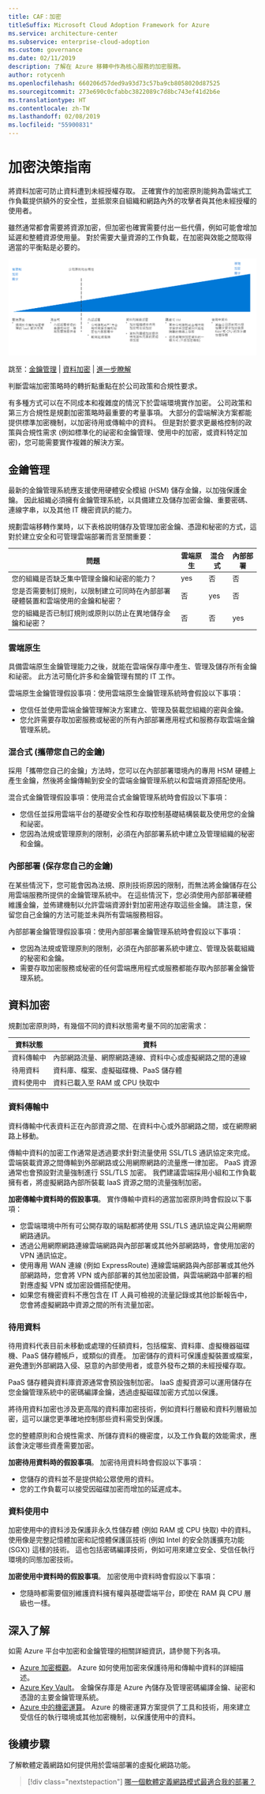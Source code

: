 ```yaml
---
title: CAF：加密
titleSuffix: Microsoft Cloud Adoption Framework for Azure
ms.service: architecture-center
ms.subservice: enterprise-cloud-adoption
ms.custom: governance
ms.date: 02/11/2019
description: 了解在 Azure 移轉中作為核心服務的加密服務。
author: rotycenh
ms.openlocfilehash: 660206d57ded9a93d73c57ba9cb8058020d87525
ms.sourcegitcommit: 273e690c0cfabbc3822089c7d8bc743ef41d2b6e
ms.translationtype: HT
ms.contentlocale: zh-TW
ms.lasthandoff: 02/08/2019
ms.locfileid: "55900831"
---
```

# <a name="encryption-decision-guide"></a>加密決策指南

將資料加密可防止資料遭到未經授權存取。 正確實作的加密原則能夠為雲端式工作負載提供額外的安全性，並抵禦來自組織和網路內外的攻擊者與其他未經授權的使用者。

雖然通常都會需要將資源加密，但加密也確實需要付出一些代價，例如可能會增加延遲和整體資源使用量。 對於需要大量資源的工作負載，在加密與效能之間取得適當的平衡點是必要的。

![規劃符合下列快速連結的加密選項 (從最簡單到最複雜)](../../_images/discovery-guides/discovery-guide-encryption.png)

跳至：[金鑰管理](#key-management) | [資料加密](#data-encryption) | [進一步瞭解](#learn-more)

判斷雲端加密策略時的轉折點重點在於公司政策和合規性要求。

有多種方式可以在不同成本和複雜度的情況下於雲端環境實作加密。 公司政策和第三方合規性是規劃加密策略時最重要的考量事項。 大部分的雲端解決方案都能提供標準加密機制，以加密待用或傳輸中的資料。 但是對於要求更嚴格控制的政策與合規性需求 (例如標準化的祕密和金鑰管理、使用中的加密，或資料特定加密)，您可能需要實作複雜的解決方案。

## <a name="key-management"></a>金鑰管理

最新的金鑰管理系統應支援使用硬體安全模組 (HSM) 儲存金鑰，以加強保護金鑰。 因此組織必須擁有金鑰管理系統，以具備建立及儲存加密金鑰、重要密碼、連線字串，以及其他 IT 機密資訊的能力。

規劃雲端移轉作業時，以下表格說明儲存及管理加密金鑰、憑證和秘密的方式，這對於建立安全和可管理雲端部署而言至關重要：

| 問題 | 雲端原生 | 混合式 | 內部部署 |
|---------------------------------------------------------------------------------------------------------------------------------------|--------------|--------|-------------|
| 您的組織是否缺乏集中管理金鑰和祕密的能力？                                                                    | yes          | 否     | 否          |
| 您是否需要制訂規則，以限制建立可同時在內部部署硬體裝置和雲端使用的金鑰和秘密？ | 否           | yes    | 否          |
| 您的組織是否已制訂規則或原則以防止在異地儲存金鑰和祕密？                | 否           | 否     | yes         |

### <a name="cloud-native"></a>雲端原生

具備雲端原生金鑰管理能力之後，就能在雲端保存庫中產生、管理及儲存所有金鑰和祕密。 此方法可簡化許多和金鑰管理有關的 IT 工作。

雲端原生金鑰管理假設事項：使用雲端原生金鑰管理系統時會假設以下事項：

- 您信任並使用雲端金鑰管理解決方案建立、管理及裝載您組織的密與金鑰。
- 您允許需要存取加密服務或秘密的所有內部部署應用程式和服務存取雲端金鑰管理系統。

### <a name="hybrid-bring-your-own-key"></a>混合式 (攜帶您自己的金鑰)

採用「攜帶您自己的金鑰」方法時，您可以在內部部署環境內的專用 HSM 硬體上產生金鑰，然後將金鑰傳輸到安全的雲端金鑰管理系統以和雲端資源搭配使用。

混合式金鑰管理假設事項：使用混合式金鑰管理系統時會假設以下事項：

- 您信任並採用雲端平台的基礎安全性和存取控制基礎結構裝載及使用您的金鑰和祕密。
- 您因為法規或管理原則的限制，必須在內部部署系統中建立及管理組織的秘密和金鑰。

### <a name="on-premises-hold-your-own-key"></a>內部部署 (保存您自己的金鑰)

在某些情況下，您可能會因為法規、原則技術原因的限制，而無法將金鑰儲存在公用雲端服務所提供的金鑰管理系統中。 在這些情況下，您必須使用內部部署硬體維護金鑰，並佈建機制以允許雲端資源針對加密用途存取這些金鑰。 請注意，保留您自己金鑰的方法可能並未與所有雲端服務相容。

內部部署金鑰管理假設事項：使用內部部署金鑰管理系統時會假設以下事項：

- 您因為法規或管理原則的限制，必須在內部部署系統中建立、管理及裝載組織的秘密和金鑰。
- 需要存取加密服務或秘密的任何雲端應用程式或服務都能存取內部部署金鑰管理系統。

## <a name="data-encryption"></a>資料加密

規劃加密原則時，有幾個不同的資料狀態需考量不同的加密需求：

| 資料狀態 | 資料 |
|-----|-----|
| 資料傳輸中 | 內部網路流量、網際網路連線、資料中心或虛擬網路之間的連線 |
| 待用資料    | 資料庫、檔案、虛擬磁碟機、PaaS 儲存體 |
| 資料使用中     | 資料已載入至 RAM 或 CPU 快取中 |

### <a name="data-in-transit"></a>資料傳輸中

資料傳輸中代表資料正在內部資源之間、在資料中心或外部網路之間，或在網際網路上移動。

傳輸中資料的加密工作通常是透過要求針對流量使用 SSL/TLS 通訊協定來完成。 雲端裝載資源之間傳輸到外部網路或公用網際網路的流量應一律加密。 PaaS 資源通常也會預設對流量強制進行 SSL/TLS 加密。 我們建議雲端採用小組和工作負載擁有者，將虛擬網路內部所裝載 IaaS 資源之間的流量強制加密。

**加密傳輸中資料時的假設事項**。 實作傳輸中資料的適當加密原則時會假設以下事項：

- 您雲端環境中所有可公開存取的端點都將使用 SSL/TLS 通訊協定與公用網際網路通訊。
- 透過公用網際網路連線雲端網路與內部部署或其他外部網路時，會使用加密的 VPN 通訊協定。
- 使用專用 WAN 連線 (例如 ExpressRoute) 連線雲端網路與內部部署或其他外部網路時，您會將 VPN 或內部部署的其他加密設備，與雲端網路中部署的相對應虛擬 VPN 或加密設備搭配使用。
- 如果您有機密資料不應包含在 IT 人員可檢視的流量記錄或其他診斷報告中，您會將虛擬網路中資源之間的所有流量加密。

### <a name="data-at-rest"></a>待用資料

待用資料代表目前未移動或處理的任額資料，包括檔案、資料庫、虛擬機器磁碟機、PaaS 儲存體帳戶，或類似的資產。 加密儲存的資料可保護虛擬裝置或檔案，避免遭到外部網路入侵、惡意的內部使用者，或意外發布之類的未經授權存取。

PaaS 儲存體與資料庫資源通常會預設強制加密。 IaaS 虛擬資源可以運用儲存在您金鑰管理系統中的密碼編譯金鑰，透過虛擬磁碟加密方式加以保護。

將待用資料加密也涉及更高階的資料庫加密技術，例如資料行層級和資料列層級加密，這可以讓您更準確地控制那些資料需受到保護。

您的整體原則和合規性需求、所儲存資料的機密度，以及工作負載的效能需求，應該會決定哪些資產需要加密。

**加密待用資料時的假設事項**。 加密待用資料時會假設以下事項：

- 您儲存的資料並不是提供給公眾使用的資料。
- 您的工作負載可以接受因磁碟加密而增加的延遲成本。

### <a name="data-in-use"></a>資料使用中

加密使用中的資料涉及保護非永久性儲存體 (例如 RAM 或 CPU 快取) 中的資料。 使用像是完整記憶體加密和記憶體保護區技術 (例如 Intel 的安全防護擴充功能 (SGX)) 這樣的技術。 這也包括密碼編譯技術，例如可用來建立安全、受信任執行環境的同態加密技術。

**加密使用中資料時的假設事項**。 加密使用中資料時會假設以下事項：

- 您隨時都需要個別維護資料擁有權與基礎雲端平台，即使在 RAM 與 CPU 層級也一樣。

## <a name="learn-more"></a>深入了解

如需 Azure 平台中加密和金鑰管理的相關詳細資訊，請參閱下列各項。

- [Azure 加密概觀](/azure/security/security-azure-encryption-overview)。 Azure 如何使用加密來保護待用和傳輸中資料的詳細描述。
- [Azure Key Vault](/azure/key-vault/key-vault-overview)。 金鑰保存庫是 Azure 內儲存及管理密碼編譯金鑰、祕密和憑證的主要金鑰管理系統。
- [Azure 中的機密運算](/solutions/confidential-compute)。 Azure 的機密運算方案提供了工具和技術，用來建立受信任的執行環境或其他加密機制，以保護使用中的資料。

## <a name="next-steps"></a>後續步驟

了解軟體定義網路如何提供用於雲端部署的虛擬化網路功能。

> [!div class="nextstepaction"]
> [哪一個軟體定義網路模式最適合我的部署？](../software-defined-network/overview.md)
